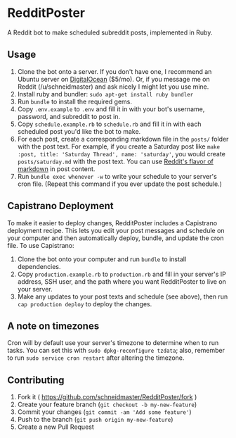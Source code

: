 # RedditPoster

A Reddit bot to make scheduled subreddit posts, implemented in Ruby.

## Usage

1. Clone the bot onto a server. If you don't have one, I recommend an Ubuntu server on [DigitalOcean](http://digitalocean.com/) ($5/mo). Or, if you message me on Reddit (/u/schneidmaster) and ask nicely I might let you use mine.
2. Install ruby and bundler: `sudo apt-get install ruby bundler`
3. Run `bundle` to install the required gems.
4. Copy `.env.example` to `.env` and fill it in with your bot's username, password, and subreddit to post in. 
5. Copy `schedule.example.rb` to `schedule.rb` and fill it in with each scheduled post you'd like the bot to make. 
6. For each post, create a corresponding markdown file in the `posts/` folder with the post text. For example, if you create a Saturday post like `make :post, title: 'Saturday Thread', name: 'saturday'`, you would create `posts/saturday.md` with the post text. You can use [Reddit's flavor of markdown](https://www.reddit.com/r/reddit.com/comments/6ewgt/reddit_markdown_primer_or_how_do_you_do_all_that/c03nik6) in post content.
7. Run `bundle exec whenever -w` to write your schedule to your server's cron file. (Repeat this command if you ever update the post schedule.)

## Capistrano Deployment

To make it easier to deploy changes, RedditPoster includes a Capistrano deployment recipe. This lets you edit your post messages and schedule on your computer and then automatically deploy, bundle, and update the cron file. To use Capistrano:

1. Clone the bot onto your computer and run `bundle` to install dependencies.
2. Copy `production.example.rb` to `production.rb` and fill in your server's IP address, SSH user, and the path where you want RedditPoster to live on your server.
3. Make any updates to your post texts and schedule (see above), then run `cap production deploy` to deploy the changes.

## A note on timezones

Cron will by default use your server's timezone to determine when to run tasks. You can set this with `sudo dpkg-reconfigure tzdata`; also, remember to run `sudo service cron restart` after altering the timezone.

## Contributing

1. Fork it ( https://github.com/schneidmaster/RedditPoster/fork )
2. Create your feature branch (`git checkout -b my-new-feature`)
3. Commit your changes (`git commit -am 'Add some feature'`)
4. Push to the branch (`git push origin my-new-feature`)
5. Create a new Pull Request